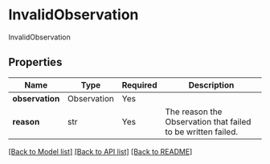 # InvalidObservation

InvalidObservation

## Properties
| Name | Type | Required | Description |
| ------------ | ------------- | ------------- | ------------- |
**observation** | Observation | Yes |  |
**reason** | str | Yes | The reason the Observation that failed to be written failed. |


[[Back to Model list]](../../../../README.md#models-v1-link) [[Back to API list]](../../../../README.md#apis-v1-link) [[Back to README]](../../../../README.md)
